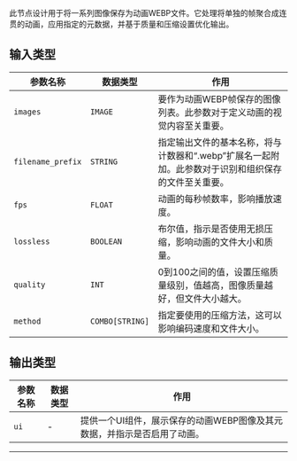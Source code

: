 此节点设计用于将一系列图像保存为动画WEBP文件。它处理将单独的帧聚合成连贯的动画，应用指定的元数据，并基于质量和压缩设置优化输出。

## 输入类型

| 参数名称 | 数据类型 | 作用 |
| --- | --- | --- |
| `images` | `IMAGE` | 要作为动画WEBP帧保存的图像列表。此参数对于定义动画的视觉内容至关重要。 |
| `filename_prefix` | `STRING` | 指定输出文件的基本名称，将与计数器和“.webp”扩展名一起附加。此参数对于识别和组织保存的文件至关重要。 |
| `fps` | `FLOAT` | 动画的每秒帧数率，影响播放速度。 |
| `lossless` | `BOOLEAN` | 布尔值，指示是否使用无损压缩，影响动画的文件大小和质量。 |
| `quality` | `INT` | 0到100之间的值，设置压缩质量级别，值越高，图像质量越好，但文件大小越大。 |
| `method` | `COMBO[STRING]` | 指定要使用的压缩方法，这可以影响编码速度和文件大小。 |

## 输出类型

| 参数名称 | 数据类型 | 作用 |
| --- | --- | --- |
| `ui` | - | 提供一个UI组件，展示保存的动画WEBP图像及其元数据，并指示是否启用了动画。 |

---
